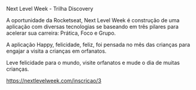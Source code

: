 Next Level Week - Trilha Discovery 

A oportunidade da Rocketseat, Next Level Week é construção de uma aplicação com diversas tecnologias se baseando em três pilares para acelerar sua carreira: Prática, Foco e Grupo.

A aplicação Happy, felicidade, feliz, foi pensada no mês das crianças para engajar a visita a crianças em orfanatos.  

Leve felicidade para o mundo, visite orfanatos e mude o dia de muitas crianças. 

https://nextlevelweek.com/inscricao/3